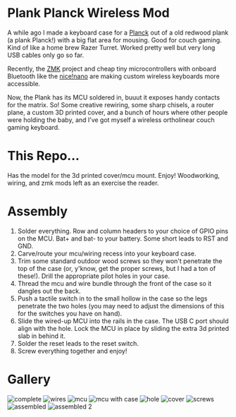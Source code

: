 # Plank Planck Wireless Mod


A while ago I made a keyboard case for a [Planck](https://olkb.com/collections/planck) out of a old redwood plank (a plank Planck!) with a big flat area for mousing. Good for couch gaming. Kind of like a home brew Razer Turret. Worked pretty well but very long USB cables only go so far.

Recently, the [ZMK](https://zmk.dev/) project and cheap tiny microcontrollers with onboard Bluetooth like the [nice!nano](https://nicekeyboards.com/nice-nano/) are making custom wireless keyboards more accessible.

Now, the Plank has its MCU soldered in, buuut it exposes handy contacts for the matrix. So! Some creative rewiring, some sharp chisels, a router plane, a custom 3D printed cover, and a bunch of hours where other people were holding the baby, and I’ve got myself a wireless ortholinear couch gaming keyboard.

# This Repo...

Has the model for the 3d printed cover/mcu mount. Enjoy! Woodworking, wiring, and zmk mods left as an exercise the reader.

# Assembly

1. Solder everything. Row and column headers to your choice of GPIO pins on the MCU. Bat+ and bat- to your battery. Some short leads to RST and GND.
2. Carve/route your mcu/wiring recess into your keyboard case. 
3. Trim some standard outdoor wood screws so they won't penetrate the top of the case (or, y'know, get the proper screws, but I had a ton of these!). Drill the appropriate pilot holes in your case.
4. Thread the mcu and wire bundle through the front of the case so it dangles out the back. 
5. Push a tactile switch in to the small hollow in the case so the legs penetrate the two holes (you may need to adjust the dimensions of this for the switches you have on hand).
6. Slide the wired-up MCU into the rails in the case. The USB C port should align with the hole. Lock the MCU in place by sliding the extra 3d printed slab in behind it. 
7. Solder the reset leads to the reset switch.
8. Screw everything together and enjoy!

# Gallery

![complete](img/complete.jpg)
![wires](img/wires.jpg)
![mcu](img/mcu.jpg)
![mcu with case](img/mcu-side.jpg)
![hole](img/hole.jpg)
![cover](img/cover.jpg)
![screws](img/screws.jpg)
![assembled](img/side-bottom.jpg)
![assembled 2](img/side-top.jpg)



